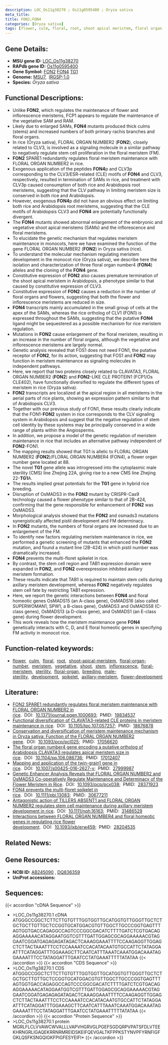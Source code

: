 ```yaml
---
description: LOC_Os11g38270 ; Os11g0595400 ; Oryza sativa
meta_title:
title: FON2;FON4
categories: [Oryza sativa]
tags: [flower, culm, floral, root, shoot apical meristem, floral organ number, meristem, vegetative, shoot, stem, inflorescence, floral meristem, sterility, floral organ, breeding, male sterility, development, spikelet, axillary meristem, flower development]
---
```


## Gene Details:
- **MSU gene ID:** [LOC_Os11g38270](http://rice.uga.edu/cgi-bin/ORF_infopage.cgi?orf=LOC_Os11g38270)  
- **RAPdb gene ID:** [Os11g0595400](https://rapdb.dna.affrc.go.jp/locus/?name=Os11g0595400)  
- **Gene Symbol:** <u>FON2</u>&nbsp;<u>FON4</u>&nbsp;<u>TG1</u>
- **Genome:**  [MSU7](http://rice.uga.edu/),&nbsp;&nbsp;[IRGSP-1.0](https://rapdb.dna.affrc.go.jp/download/irgsp1.html)
- **Species:** *Oryza sativa*

## Functional Descriptions:
   - Unlike **FON2**, which regulates the maintenance of flower and inflorescence meristems, FCP1 appears to regulate the maintenance of the vegetative SAM and RAM.
   - Likely due to enlarged SAMs, **FON4** mutants produced thick culms (stems) and increased numbers of both primary rachis branches and floral organs.
   - In rice (Oryza sativa), FLORAL ORGAN NUMBER2 (**FON2**), closely related to CLV3, is involved as a signaling molecule in a similar pathway to negatively regulate stem cell proliferation in the floral meristem (FM).
   - **FON2** SPARE1 redundantly regulates floral meristem maintenance with FLORAL ORGAN NUMBER2 in rice.
   - Exogenous application of the peptides **FON4**p and CLV3p corresponding to the CLV3/ESR-related (CLE) motifs of **FON4** and CLV3, respectively, resulted in termination of SAMs in rice, and treatment with CLV3p caused consumption of both rice and Arabidopsis root meristems, suggesting that the CLV pathway in limiting meristem size is conserved in both rice and Arabidopsis.
   - However, exogenous **FON4**p did not have an obvious effect on limiting both rice and Arabidopsis root meristems, suggesting that the CLE motifs of Arabidopsis CLV3 and **FON4** are potentially functionally divergent.
   - The **FON4** mutants showed abnormal enlargement of the embryonic and vegetative shoot apical meristems (SAMs) and the inflorescence and floral meristems.
   - To elucidate the genetic mechanism that regulates meristem maintenance in monocots, here we have examined the function of the gene FLORAL ORGAN NUMBER2 (**FON2**) in Oryza sativa (rice).
   - To understand the molecular mechanism regulating meristem development in the monocot rice (Oryza sativa), we describe here the isolation and characterization of three floral organ number4 (**FON4**) alleles and the cloning of the **FON4** gene.
   - Constitutive expression of **FON2** also causes premature termination of the shoot apical meristem in Arabidopsis, a phenotype similar to that caused by constitutive expression of CLV3.
   - Constitutive expression of **FON2** causes a reduction in the number of floral organs and flowers, suggesting that both the flower and inflorescence meristems are reduced in size.
   - **FON4** transcripts mainly accumulated in the small group of cells at the apex of the SAMs, whereas the rice ortholog of CLV1 (FON1) is expressed throughout the SAMs, suggesting that the putative **FON4** ligand might be sequestered as a possible mechanism for rice meristem regulation.
   - Mutations in **FON2** cause enlargement of the floral meristem, resulting in an increase in the number of floral organs, although the vegetative and inflorescence meristems are largely normal.
   - Genetic analysis revealed that FOS1 does not need FON1, the putative receptor of **FON2**, for its action, suggesting that FOS1 and **FON2** may function in meristem maintenance as signaling molecules in independent pathways.
   - Here, we report that two proteins closely related to CLAVATA3, FLORAL ORGAN NUMBER2 (**FON2**) and **FON2**-LIKE CLE PROTEIN1 (FCP1/Os CLE402), have functionally diversified to regulate the different types of meristem in rice (Oryza sativa).
   - **FON2** transcripts are localized at the apical region in all meristems in the aerial parts of rice plants, showing an expression pattern similar to that of Arabidopsis CLV3.
   - Together with our previous study of FON1, these results clearly indicate that the FON1-**FON2** system in rice corresponds to the CLV signaling system in Arabidopsis and suggest that the negative regulation of stem cell identity by these systems may be principally conserved in a wide range of plants within the Angiosperms.
   - In addition, we propose a model of the genetic regulation of meristem maintenance in rice that includes an alternative pathway independent of **FON2**-FON1.
   - The mapping results showed that TG1 is allelic to FLORAL ORGAN NUMBER2 (**FON2**)/FLORAL ORGAN NUMBER4 (FON4), a flower organ number gene located at 88.
   - The novel **TG1** gene allele was introgressed into the cytoplasmic male sterility (CMS) line Zhejing 22A, giving rise to a new CMS line Zhejing 22-**TG1**A.
   - The results implied great potentials for the **TG1** gene in hybrid rice breeding.
   - Disruption of OsMADS3 in the **FON2** mutant by CRISPR-Cas9 technology caused a flower phenotype similar to that of 2B-424, confirming that the gene responsible for enhancement of **FON2** was OsMADS3.
   - Morphological analysis showed that the **FON2** and osmads3 mutations synergistically affected pistil development and FM determinacy.
   - In **FON2** mutants, the numbers of floral organs are increased due to an enlargement of the FM.
   - To identify new factors regulating meristem maintenance in rice, we performed a genetic screening of mutants that enhanced the **FON2** mutation, and found a mutant line (2B-424) in which pistil number was dramatically increased.
   - **FON4** prevents the multi-floret spikelet in rice.
   - By contrast, the stem cell region and TAB1 expression domain were expanded in **FON2**, and **FON2** overexpression inhibited axillary meristem formation.
   - These results indicate that TAB1 is required to maintain stem cells during axillary meristem development, whereas **FON2** negatively regulates stem cell fate by restricting TAB1 expression.
   - Here, we report the genetic interactions between **FON4** and floral homeotic genes OsMADS15 (an A-class gene), OsMADS16 (also called SUPERWOMAN1, SPW1, a B-class gene), OsMADS3 and OsMADS58 (C-class genes), OsMADS13 (a D-class gene), and OsMADS1 (an E-class gene) during flower development.
   - This work reveals how the meristem maintenance gene **FON4** genetically interacts with C, D, and E floral homeotic genes in specifying FM activity in monocot rice.

## Function-related keywords:
   - [flower](/tags/flower/),&nbsp;&nbsp;[culm](/tags/culm/),&nbsp;&nbsp;[floral](/tags/floral/),&nbsp;&nbsp;[root](/tags/root/),&nbsp;&nbsp;[shoot-apical-meristem](/tags/shoot-apical-meristem/),&nbsp;&nbsp;[floral-organ-number](/tags/floral-organ-number/),&nbsp;&nbsp;[meristem](/tags/meristem/),&nbsp;&nbsp;[vegetative](/tags/vegetative/),&nbsp;&nbsp;[shoot](/tags/shoot/),&nbsp;&nbsp;[stem](/tags/stem/),&nbsp;&nbsp;[inflorescence](/tags/inflorescence/),&nbsp;&nbsp;[floral-meristem](/tags/floral-meristem/),&nbsp;&nbsp;[sterility](/tags/sterility/),&nbsp;&nbsp;[floral-organ](/tags/floral-organ/),&nbsp;&nbsp;[breeding](/tags/breeding/),&nbsp;&nbsp;[male-sterility](/tags/male-sterility/),&nbsp;&nbsp;[development](/tags/development/),&nbsp;&nbsp;[spikelet](/tags/spikelet/),&nbsp;&nbsp;[axillary-meristem](/tags/axillary-meristem/),&nbsp;&nbsp;[flower-development](/tags/flower-development/)

## Literature:
   - [FON2 SPARE1 redundantly regulates floral meristem maintenance with FLORAL ORGAN NUMBER2 in rice](https://www.doi.org/10.1371/journal.pgen.1000693).&nbsp;&nbsp;DOI:&nbsp;&nbsp;[10.1371/journal.pgen.1000693](https://www.doi.org/10.1371/journal.pgen.1000693);&nbsp;&nbsp;PMID:&nbsp;&nbsp;[19834537](https://pubmed.ncbi.nlm.nih.gov/19834537/)
   - [Functional diversification of CLAVATA3-related CLE proteins in meristem maintenance in rice](https://www.doi.org/10.1105/tpc.107.057257).&nbsp;&nbsp;DOI:&nbsp;&nbsp;[10.1105/tpc.107.057257](https://www.doi.org/10.1105/tpc.107.057257);&nbsp;&nbsp;PMID:&nbsp;&nbsp;[18676878](https://pubmed.ncbi.nlm.nih.gov/18676878/)
   - [Conservation and diversification of meristem maintenance mechanism in Oryza sativa: Function of the FLORAL ORGAN NUMBER2 gene](https://www.doi.org/10.1093/pcp/pcl025).&nbsp;&nbsp;DOI:&nbsp;&nbsp;[10.1093/pcp/pcl025](https://www.doi.org/10.1093/pcp/pcl025);&nbsp;&nbsp;PMID:&nbsp;&nbsp;[17056620](https://pubmed.ncbi.nlm.nih.gov/17056620/)
   - [The floral organ number4 gene encoding a putative ortholog of Arabidopsis CLAVATA3 regulates apical meristem size in rice](https://www.doi.org/10.1104/pp.106.086736).&nbsp;&nbsp;DOI:&nbsp;&nbsp;[10.1104/pp.106.086736](https://www.doi.org/10.1104/pp.106.086736);&nbsp;&nbsp;PMID:&nbsp;&nbsp;[17012407](https://pubmed.ncbi.nlm.nih.gov/17012407/)
   - [Mapping and application of the twin-grain1 gene in rice](https://www.doi.org/10.1007/s00425-016-2627-y).&nbsp;&nbsp;DOI:&nbsp;&nbsp;[10.1007/s00425-016-2627-y](https://www.doi.org/10.1007/s00425-016-2627-y);&nbsp;&nbsp;PMID:&nbsp;&nbsp;[27999987](https://pubmed.ncbi.nlm.nih.gov/27999987/)
   - [Genetic Enhancer Analysis Reveals that FLORAL ORGAN NUMBER2 and OsMADS3 Co-operatively Regulate Maintenance and Determinacy of the Flower Meristem in Rice](https://www.doi.org/10.1093/pcp/pcx038).&nbsp;&nbsp;DOI:&nbsp;&nbsp;[10.1093/pcp/pcx038](https://www.doi.org/10.1093/pcp/pcx038);&nbsp;&nbsp;PMID:&nbsp;&nbsp;[28371923](https://pubmed.ncbi.nlm.nih.gov/28371923/)
   - [FON4 prevents the multi-floret spikelet in rice](https://www.doi.org/10.1111/pbi.13083).&nbsp;&nbsp;DOI:&nbsp;&nbsp;[10.1111/pbi.13083](https://www.doi.org/10.1111/pbi.13083);&nbsp;&nbsp;PMID:&nbsp;&nbsp;[30677211](https://pubmed.ncbi.nlm.nih.gov/30677211/)
   - [Antagonistic action of TILLERS ABSENT1 and FLORAL ORGAN NUMBER2 regulates stem cell maintenance during axillary meristem development in rice](https://www.doi.org/10.1111/nph.16163).&nbsp;&nbsp;DOI:&nbsp;&nbsp;[10.1111/nph.16163](https://www.doi.org/10.1111/nph.16163);&nbsp;&nbsp;PMID:&nbsp;&nbsp;[31486529](https://pubmed.ncbi.nlm.nih.gov/31486529/)
   - [Interactions between FLORAL ORGAN NUMBER4 and floral homeotic genes in regulating rice flower development](https://www.doi.org/10.1093/jxb/erw459).&nbsp;&nbsp;DOI:&nbsp;&nbsp;[10.1093/jxb/erw459](https://www.doi.org/10.1093/jxb/erw459);&nbsp;&nbsp;PMID:&nbsp;&nbsp;[28204535](https://pubmed.ncbi.nlm.nih.gov/28204535/)

## Related News:

## Gene Resources:
- **NCBI ID:**  [AB245090](http://www.ncbi.nlm.nih.gov/nuccore/AB245090)&nbsp;,&nbsp;[DQ836359](http://www.ncbi.nlm.nih.gov/nuccore/DQ836359)
- **UniProt accessions:** [](https://www.uniprot.org/uniprotkb//entry)

## Sequences:
{{< accordion "cDNA Sequence" >}}
- \>LOC_Os11g38270.1 cDNA
ATGGGCCGGCTCTTCTTGTGTTTGGTGGTTGCATGGTGTTGGGTTGCTCTGCTGCTTGTTGCTCCGGTGCATGGACGTGTTGGCTTGCCCGGTGAGTTTAGTGGTGACCAGAGGCCAGTCCCGGCGACATCTTTTGATCTCGTGACAGAGGAAAAACATAGGAATGGTCGTTTGATTGGAGCGCAGGAAAAACGTAGGAATCGGATGAGAGAGATAGACTCAAAGGAAATTTTCCAAGAGGTTGGAGCTCTTACTAAATTTCCTCCAAAATCCACATACAATGTGCCATTCTATAGGAATTTCATAGGATTTGGAAAGCTTCAATCATTTAAATCAAATGGACAAATAGGAAAATTTCCTATAGGATTTGAATCCTATGAAATTTTTATATAA
{{< /accordion >}}
{{< accordion "CDS Sequence" >}}
- \>LOC_Os11g38270.1 CDS
ATGGGCCGGCTCTTCTTGTGTTTGGTGGTTGCATGGTGTTGGGTTGCTCTGCTGCTTGTTGCTCCGGTGCATGGACGTGTTGGCTTGCCCGGTGAGTTTAGTGGTGACCAGAGGCCAGTCCCGGCGACATCTTTTGATCTCGTGACAGAGGAAAAACATAGGAATGGTCGTTTGATTGGAGCGCAGGAAAAACGTAGGAATCGGATGAGAGAGATAGACTCAAAGGAAATTTTCCAAGAGGTTGGAGCTCTTACTAAATTTCCTCCAAAATCCACATACAATGTGCCATTCTATAGGAATTTCATAGGATTTGGAAAGCTTCAATCATTTAAATCAAATGGACAAATAGGAAAATTTCCTATAGGATTTGAATCCTATGAAATTTTTATATAA
{{< /accordion >}}
{{< accordion "Protein Sequence" >}}
- \>LOC_Os11g38270.1 protein
MGRLFLCLVVAWCWVALLLVAPVHGRVGLPGEFSGDQRPVPATSFDLVTEEKHRNGRLIGAQEKRRNRMREIDSKEIFQEVGALTKFPPKSTYNVPFYRNFIGFGKLQSFKSNGQIGKFPIGFESYEIFI*
{{< /accordion >}}
